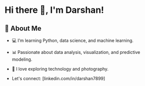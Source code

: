 # Hi there 👋, I'm Darshan!


## 🌟 About Me
- 💻 I’m learning Python, data science, and machine learning.
- 📊 Passionate about data analysis, visualization, and predictive modeling.
- 📸 I love exploring technology and photography.

-   Let's connect: [linkedin.com/in/darshan7899]




